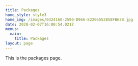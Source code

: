 ```yaml
---
title: Packages
home_style: style3
home_img: /images/0324160-2590-D966-E2206553B58FB67B.jpg
date: 2020-02-07T16:00:54.021Z
menus:
  main:
    title: Packages
layout: page
---
```

This is the packages page.
